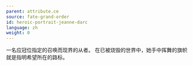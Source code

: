 ```yaml
---
parent: attribute.ce
source: fate-grand-order
id: heroic-portrait-jeanne-darc
language: zh
weight: 0
---
```


一名应冠位指定的召唤而现界的从者。
在已被烧毁的世界中，她手中挥舞的旗帜就是指明希望所在的路标。
